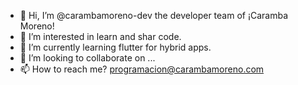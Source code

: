- 👋 Hi, I’m @carambamoreno-dev the developer team of ¡Caramba Moreno!
- 👀 I’m interested in learn and shar code.
- 🌱 I’m currently learning flutter for hybrid apps.
- 💞️ I’m looking to collaborate on ...
- 📫 How to reach me? programacion@carambamoreno.com 

<!---
carambamoreno-dev/carambamoreno-dev is a ✨ special ✨ repository because its `README.md` (this file) appears on your GitHub profile.
You can click the Preview link to take a look at your changes.
--->
